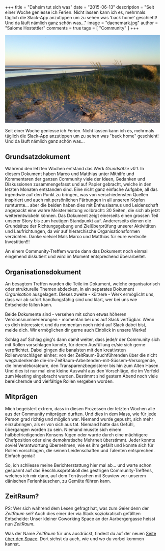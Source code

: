 +++
title = "Daheim tut sich was"
date = "2015-06-13"
description = "Seit einer Woche geniesse ich Ferien. Nicht lassen kann ich es, mehrmals täglich die Slack-App anzutippen um zu sehen was 'back home' geschieht! Und da läuft nämlich ganz schön was..."
image = "daenemark.jpg"
author = "Salome Hostettler"
comments = true
tags = [ "Community" ]
+++

![Dänemark](daenemark.jpg)

<div class="lead">
  Seit einer Woche geniesse ich Ferien. Nicht lassen kann ich es, mehrmals täglich die Slack-App anzutippen um zu sehen was "back home" geschieht! Und da läuft nämlich ganz schön was...
</div>


## Grundsatzdokument

Während den letzten Wochen entstand das Werk *Grundsätze v0.1*. In diesem Dokument haben Marco und Matthias unter Mithilfe und Kommentaren der ganzen Community viele der Ideen, Gedanken und Diskussionen zusammengefasst und auf Papier gebracht, welche in den letzten Monaten entstanden sind. Eine nicht ganz einfache Aufgabe, all das irgendwie auf den Punkt zu bringen, was von verschiedensten Quellen inspiriert und auch mit persönlichen Färbungen in all unseren Köpfen rumturnte... aber die beiden haben dies mit Enthusiasmus und Leidenschaft angepackt eine wahre Meisterleistung vollbracht: 30 Seiten, die sich ab jetzt weiterentwickeln können. Das Dokument zeigt einerseits einen grossen Teil unserer Story bis zum heutigen Standpunkt auf. Andererseits dienen die Grundsätze der Richtungsgebung und Zielüberprüfung unserer Aktivitäten und Laufrichtungen, da wir auf hierarchische Organisationsformen verzichten. Danke vielviel Mals Marco und Matthias für eure wertvolle Investition!!! 

An einem Community-Treffem wurde dann das Dokument noch einmal eingehend diskutiert und wird im Moment entsprechend überarbeitet. 


## Organisationsdokument

An besagtem Treffen wurden die Teile im Dokument, welche organisatorisch oder strukturelle Themen abdecken, in ein separates Dokument *Organisation* ausgelagert. Dieses zweite - kürzere - Werk ermöglicht uns, dass wir ab sofort handlungsfähig sind und klärt, wer bei uns wie Entscheide fällen kann. 

Beide Dokumente sind - versehen mit schon etwas höheren Versionsnummerierungen - momentan bei uns auf Slack verfügbar. Wenn es dich interessiert und du momentan noch nicht auf Slack dabei bist, melde dich. Wir ermöglichen dir gerne auch Einblick in unsere Werke!

Schlag auf Schlag ging's dann damit weiter, dass jede/r der Community sich mit Rollen vorschlagen konnte, für deren Ausfüllung er/sie sich gerne verpflichtet. Dabei gingen die banalsten mit den kreativsten Rollenvorschlägen einher: von der ZeitRaum-Buchführenden über die nicht wegzudenkende die-im-ZeitRaum-Arbeitenden-mit-Süssem-Versorgende, die Innendekorateure, den Transparenzbegeisterer bis hin zum Alten Hasen. Und dies ist nur mal eine kleine Auswahl aus den Vorschläge, die im Vorfeld zum Meeting eingebracht wurden. Bestimmt sind gestern Abend noch viele bereichernde und vielfältige Rollen vergeben worden.


## Mitprägen

Mich begeistert extrem, dass in diesen Prozessen der letzten Wochen alle aus der Community mitprägen durften. Und dies in dem Mass, wie für jede Person grad richtig und möglich war. Niemand wurde gepusht, sich mehr einzubringen, als er von sich aus tat. Niemand hatte das Gefühl, übergangen worden zu sein. Niemand musste sich einem halbbefriedigenden Konsens fügen oder wurde durch eine mächtigere Chefposition oder eine demokratische Mehrheit überstimmt. Jeder konnte soviel Verantwortung übernehmen, wie es ihm gefällt und konnte sich für Rollen vorschlagen, die seinen Leidenschaften und Talenten entsprechen. Einfach genial! 

So, ich schliesse meine Berichterstattung hier mal ab... und warte schon gespannt auf das Beschlussprotokoll des gestrigen Community-Treffens, welches ich mir dann, auf dem Terrässchen mit Seaview vor unserem dänischen Ferienhäuschen, zu Gemüte führen kann.


## ZeitRaum?

PS: Wer sich während dem Lesen gefragt hat, was zum Geier denn der *ZeitRaum* sei? Auch dies einer der via Slack soziokratisch gefällten Entscheide: Unser kleiner Coworking Space an der Aarbergergasse heisst nun *ZeitRaum*.

Was der Name *ZeitRaum* für uns ausdrückt, findest du auf der neuen [Seite über den Space](/space/). Dort siehst du auch, wie und wo du vorbei kommen kannst.